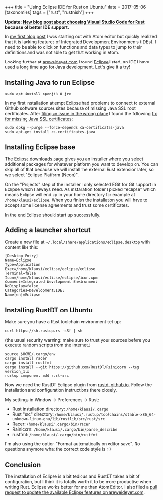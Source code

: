 +++
title = "Using Eclipse IDE for Rust on Ubuntu"
date = 2017-05-06
[taxonomies]
tags = ["rust", "rustnish"]
+++

**Update: [New blog post about choosing Visual Studio Code for Rust](@/blog/2017-05-28-using-visual-studio-code-for-rust-on-ubuntu.md)
because of better IDE support.**

In [my first blog post](
@/blog/2017-04-30-getting-started-with-rust/index.md) I was
starting out with Atom editor but quickly realized that it is lacking features
of Integrated Development Environments (IDEs). I need to be able to click on
functions and data types to jump to their definitions and was not able to get
that working in Atom.

Looking further at [areweideyet.com](https://areweideyet.com/) I found
[Eclipse](https://eclipse.org/) listed, an IDE I have used a long time ago for
Java development. Let's give it a try!

## Installing Java to run Eclipse

```
sudo apt install openjdk-8-jre
```

In my first installation attempt Eclipse had problems to connect to external
Github software sources sites because of missing Java SSL root certificates.
After [filing an issue in the wrong
place](https://github.com/RustDT/RustDT/issues/162) I found the following [fix
for missing Java SSL certificates](http://stackoverflow.com/a/33440168/2000435):

```
sudo dpkg --purge --force-depends ca-certificates-java
sudo apt-get install ca-certificates-java
```

## Installing Eclipse base

The [Eclipse downloads page](https://www.eclipse.org/downloads/) gives you an
installer where you select additional packages for whatever platform you want
to develop on. You can skip all of that because we will install the external
Rust extension later, so we select "Eclipse Platform (Neon)".

On the "Projects" step of the installer I only selected EGit for Git support in
Eclipse which I always need. As installation folder I picked "eclipse" which
means Eclipse will end up in your home directory for example at
```/home/klausi/eclipse```. When you finish the installation you will have to
accept some license agreements and trust some certificates.

In the end Eclipse should start up successfully.

## Adding a launcher shortcut

Create a new file at ```~/.local/share/applications/eclipse.desktop``` with
content like this:

```
[Desktop Entry]
Name=Eclipse
Type=Application
Exec=/home/klausi/eclipse/eclipse/eclipse
Terminal=false
Icon=/home/klausi/eclipse/eclipse/icon.xpm
Comment=Integrated Development Environment
NoDisplay=false
Categories=Development;IDE;
Name[en]=Eclipse
```

## Installing RustDT on Ubuntu

Make sure you have a Rust toolchain environment set up:

```
curl https://sh.rustup.rs -sSf | sh
```
(the usual security warning: make sure to trust your sources before you execute
 random scripts from the internet.)

```
source $HOME/.cargo/env
cargo install racer
cargo install rustfmt
cargo install --git https://github.com/RustDT/Rainicorn --tag version_1.x
rustup component add rust-src
```

Now we need the RustDT Eclipse plugin from
[rustdt.github.io](https://rustdt.github.io/). Follow the installation and
configuration instructions there closely.

My settings in Window -> Preferences -> Rust:

* Rust installation directory: ```/home/klausi/.cargo```
* Rust "src" directory:
```/home/klausi/.rustup/toolchains/stable-x86_64-unknown-linux-gnu/lib/rustlib/src/rust/src```
* Racer: ```/home/klausi/.cargo/bin/racer```
* Rainicorn: ```/home/klausi/.cargo/bin/parse_describe```
* rustfmt: ```/home/klausi/.cargo/bin/rustfmt```

I'm also using the option "Format automatically on editor save". No questions
anymore what the correct code style is :-)

## Conclusion

The installation of Eclipse is a bit tedious and RustDT takes a bit of
configuration, but I think it is totally worth it to be more productive when
writing Rust. Eclipse works better for me than Atom Editor. I also filed a
[pull request to update the available Eclipse features on
areweideyet.com](https://github.com/contradictioned/areweideyet/pull/46).
